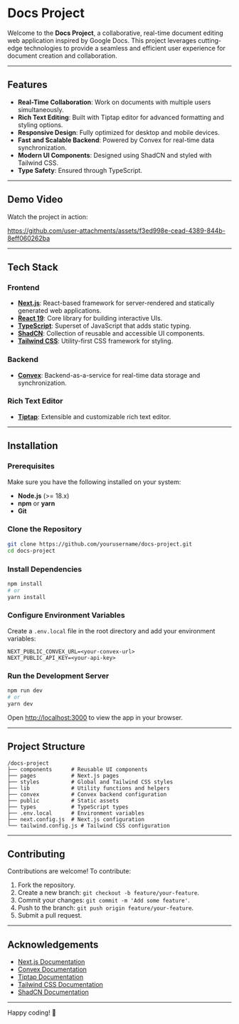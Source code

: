 # Docs Project

Welcome to the **Docs Project**, a collaborative, real-time document editing web application inspired by Google Docs. This project leverages cutting-edge technologies to provide a seamless and efficient user experience for document creation and collaboration.

---

## Features

- **Real-Time Collaboration**: Work on documents with multiple users simultaneously.
- **Rich Text Editing**: Built with Tiptap editor for advanced formatting and styling options.
- **Responsive Design**: Fully optimized for desktop and mobile devices.
- **Fast and Scalable Backend**: Powered by Convex for real-time data synchronization.
- **Modern UI Components**: Designed using ShadCN and styled with Tailwind CSS.
- **Type Safety**: Ensured through TypeScript.

---

## Demo Video

Watch the project in action:

https://github.com/user-attachments/assets/f3ed998e-cead-4389-844b-8eff060262ba


  
---

## Tech Stack

### Frontend
- **[Next.js](https://nextjs.org/)**: React-based framework for server-rendered and statically generated web applications.
- **[React 19](https://react.dev/)**: Core library for building interactive UIs.
- **[TypeScript](https://www.typescriptlang.org/)**: Superset of JavaScript that adds static typing.
- **[ShadCN](https://shadcn.dev/)**: Collection of reusable and accessible UI components.
- **[Tailwind CSS](https://tailwindcss.com/)**: Utility-first CSS framework for styling.

### Backend
- **[Convex](https://convex.dev/)**: Backend-as-a-service for real-time data storage and synchronization.

### Rich Text Editor
- **[Tiptap](https://tiptap.dev/)**: Extensible and customizable rich text editor.

---

## Installation

### Prerequisites
Make sure you have the following installed on your system:
- **Node.js** (>= 18.x)
- **npm** or **yarn**
- **Git**

### Clone the Repository
```bash
git clone https://github.com/yourusername/docs-project.git
cd docs-project
```

### Install Dependencies
```bash
npm install
# or
yarn install
```

### Configure Environment Variables
Create a `.env.local` file in the root directory and add your environment variables:
```env
NEXT_PUBLIC_CONVEX_URL=<your-convex-url>
NEXT_PUBLIC_API_KEY=<your-api-key>
```

### Run the Development Server
```bash
npm run dev
# or
yarn dev
```
Open [http://localhost:3000](http://localhost:3000) to view the app in your browser.

---

## Project Structure
```plaintext
/docs-project
├── components      # Reusable UI components
├── pages           # Next.js pages
├── styles          # Global and Tailwind CSS styles
├── lib             # Utility functions and helpers
├── convex          # Convex backend configuration
├── public          # Static assets
├── types           # TypeScript types
├── .env.local      # Environment variables
├── next.config.js  # Next.js configuration
└── tailwind.config.js # Tailwind CSS configuration
```

---

## Contributing

Contributions are welcome! To contribute:
1. Fork the repository.
2. Create a new branch: `git checkout -b feature/your-feature`.
3. Commit your changes: `git commit -m 'Add some feature'`.
4. Push to the branch: `git push origin feature/your-feature`.
5. Submit a pull request.


---

## Acknowledgements

- [Next.js Documentation](https://nextjs.org/docs)
- [Convex Documentation](https://docs.convex.dev/)
- [Tiptap Documentation](https://tiptap.dev/)
- [Tailwind CSS Documentation](https://tailwindcss.com/docs)
- [ShadCN Documentation](https://shadcn.dev/)

---

Happy coding! 🚀
